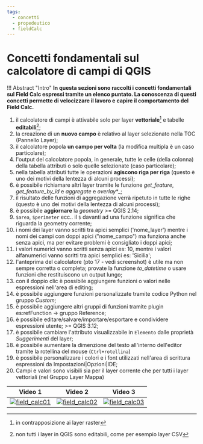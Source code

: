 ```yaml
---
tags:
  - concetti
  - propedeutico
  - fieldCalc
---
```


# Concetti fondamentali sul calcolatore di campi di QGIS

!!! Abstract "Intro"
    **In questa sezioni sono raccolti i concetti fondamentali sul Field Calc espressi tramite un elenco puntato. La conoscenza di questi concetti permette di velocizzare il lavoro e capire il comportamento del Field Calc.**

1. il calcolatore di campi è attivabile solo per layer **vettoriale**[^1] e tabelle **editabili**[^2];
2. la creazione di un **nuovo campo** è relativo al layer selezionato nella TOC (Pannello Layer);
3. il calcolatore popola **un campo per volta** (la modifica multipla è un caso particolare);
4. l'output del calcolatore popola, in generale, tutte le celle (della colonna) della tabella attributi o solo quelle selezionate (caso particolare);
5. nella tabella attributi tutte le operazioni **agiscono riga per riga** (questo è uno dei motivi della lentezza di alcuni processi);
6. è possibile richiamare altri layer tramite le funzione _get_feature_, _get_feature_by_id_ e _aggregate_ e _overlay_*_;
7. il risultato delle funzioni di aggregazione verrà ripetuto in tutte le righe (questo è uno dei motivi della lentezza di alcuni processi);
8. è possibile **aggiornare** la *geometry* >= QGIS 2.14;
9. `$area`, `$perimeter` ecc.. il `$` davanti ad una funzione significa che riguarda la geometry corrente;
10. i nomi dei layer vanno scritti tra apici semplici ('nome_layer') mentre i nomi dei campi con doppi apici ("nome_campo") ma funziona anche senza apici, ma per evitare problemi è consigliato i doppi apici;
11. i valori numerici vanno scritti senza apici es: 10, mentre i valori alfanumerici vanno scritti tra apici semplici es: 'Sicilia';
12. l'anteprima del calcolatore (pto 17 - vedi screenshot) è utile ma non sempre corretta o completa; provate la funzione _to_datetime_ o usare funzioni che restituiscono un output lungo;
13. con il doppio clic è possibile aggiungere funzioni o valori nelle espressioni nell'area di editing;
14. è possibile aggiungere funzioni personalizzate tramite codice Python nel gruppo _Custom_;
15. è possibile aggiungere altri gruppi di funzioni tramite plugin es:refFunction → gruppo Reference;
16. è possibile editare/salvare/importare/esportare e condividere espressioni utente; >= QGIS 3.12;
17. è possibile cambiare l'attributo visualizzabile in `Elemento` dalle proprietà _Suggerimenti_ del layer;
18. è possibile aumentare la dimenzione del testo all'interno dell'editor tramite la rotellina del mouse (`Ctrl+rotellina`)
19. è possibile personalizzare i colori e i font utilizzati nell'area di scrittura espressioni da Impostazioni|Opzioni|IDE;
20. Campi e valori sono visibili sia per il layer corrente che per tutti i layer vettoriali (nel Gruppo Layer Mappa)


Video 1 |   Video 2   | Video 3
--------|-------------|--------
[![field_calc01](https://img.youtube.com/vi/454-t4_NcSs/0.jpg)](https://www.youtube.com/watch?v=454-t4_NcSs&index=7&list=PLqDFjeQq7NBjz5PWb66PNUqMgN1fce4cu "fiel_calc01") | [![field_calc02](https://img.youtube.com/vi/i0mLFq4MSOY/0.jpg)](https://www.youtube.com/watch?v=i0mLFq4MSOY&index=6&list=PLqDFjeQq7NBjz5PWb66PNUqMgN1fce4cu "fiel_calc02") | [![field_calc03](https://img.youtube.com/vi/IymSgXmbAFM/0.jpg)](https://www.youtube.com/watch?v=IymSgXmbAFM&list=PLqDFjeQq7NBjz5PWb66PNUqMgN1fce4cu&index "fiel_calc03")

[^1]: in contrapposizione ai layer raster

[^2]: non tutti i layer in QGIS sono editabili, come per esempio layer CSV